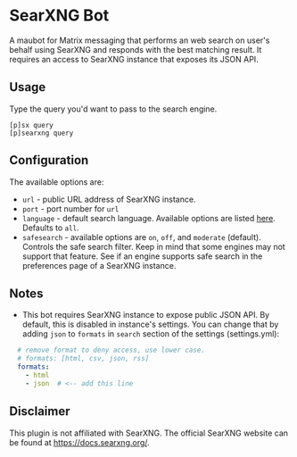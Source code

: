 # SearXNG Bot

A maubot for Matrix messaging that performs an web search on user's behalf using SearXNG and responds with the best matching result. It requires an access to SearXNG instance that exposes its JSON API.

## Usage
Type the query you'd want to pass to the search engine.
```
[p]sx query
[p]searxng query
```

## Configuration

The available options are:
* `url` - public URL address of SearXNG instance.
* `port` - port number for `url`
* `language` - default search language. Available options are listed [here](https://github.com/searxng/searxng/blob/master/searx/sxng_locales.py#L12). Defaults to `all`.
* `safesearch` - available options are `on`, `off`, and `moderate` (default). Controls the safe search filter. Keep in mind that some engines may not support that feature. See if an engine supports safe search in the preferences page of a SearXNG instance.

## Notes

- This bot requires SearXNG instance to expose public JSON API. By default, this is disabled in instance's settings. You can change that by adding `json` to `formats` in `search` section of the settings (settings.yml):
```yaml
  # remove format to deny access, use lower case.
  # formats: [html, csv, json, rss]
  formats:
    - html
    - json  # <-- add this line
```

## Disclaimer

This plugin is not affiliated with SearXNG. The official SearXNG website can be found at https://docs.searxng.org/.
